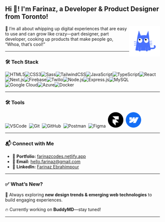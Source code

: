 ## Hi 👋! I'm Farinaz, a Developer & Product Designer from Toronto!  

<img align="right" height="100" width="100" src="./BuddyMD.gif" />

🚀 I’m all about whipping up digital experiences that are easy to use and can grow like crazy—part designer, part developer, cooking up products that make people go, “Whoa, that’s cool!”

---

### 🛠 Tech Stack  

<p align="left">
<img
  src="https://cdn.jsdelivr.net/gh/devicons/devicon/icons/html5/html5-original.svg"
  alt="HTML5"
  width="50"
/><img
  src="https://cdn.jsdelivr.net/gh/devicons/devicon/icons/css3/css3-original.svg"
  alt="CSS3"
  width="50"
/><img
  src="https://cdn.jsdelivr.net/gh/devicons/devicon/icons/sass/sass-original.svg"
  alt="Sass"
  width="50"
/><img
  src="https://cdn.jsdelivr.net/gh/devicons/devicon/icons/tailwindcss/tailwindcss-original.svg"
  alt="TailwindCSS"
  width="50"
/><img
  src="https://cdn.jsdelivr.net/gh/devicons/devicon/icons/javascript/javascript-original.svg"
  alt="JavaScript"
  width="50"
/><img
  src="https://cdn.jsdelivr.net/gh/devicons/devicon/icons/typescript/typescript-original.svg"
  alt="TypeScript"
  width="50"
/><img
  src="https://cdn.jsdelivr.net/gh/devicons/devicon/icons/react/react-original.svg"
  alt="React"
  width="50"
/><img
  src="https://cdn.jsdelivr.net/gh/devicons/devicon/icons/nextjs/nextjs-original.svg"
  alt="Next.js"
  width="50"
/><img
  src="https://cdn.jsdelivr.net/gh/devicons/devicon/icons/firebase/firebase-plain.svg"
  alt="Firebase"
  width="50"
/><img
  src="https://cdn.jsdelivr.net/npm/simple-icons@v7/icons/twilio.svg"
  alt="Twilio"
  width="50"
/><img
  src="https://cdn.jsdelivr.net/gh/devicons/devicon/icons/nodejs/nodejs-original.svg"
  alt="Node.js"
  width="50"
/><img
  src="https://cdn.jsdelivr.net/gh/devicons/devicon/icons/express/express-original.svg"
  alt="Express.js"
  width="50"
/><img
  src="https://cdn.jsdelivr.net/gh/devicons/devicon/icons/mysql/mysql-original.svg"
  alt="MySQL"
  width="50"
/><img
  src="https://cdn.jsdelivr.net/gh/devicons/devicon/icons/googlecloud/googlecloud-original.svg"
  alt="Google Cloud"
  width="50"
/><img
  src="https://cdn.jsdelivr.net/gh/devicons/devicon/icons/azure/azure-original.svg"
  alt="Azure"
  width="50"
/><img
  src="https://cdn.jsdelivr.net/gh/devicons/devicon/icons/docker/docker-original.svg"
  alt="Docker"
  width="50"
/>
</p>

---

### 🛠 Tools  

<p align="left">
  <img
    src="https://cdn.jsdelivr.net/gh/devicons/devicon/icons/vscode/vscode-original.svg"
    alt="VSCode"
    height="50"
    title="VSCode"
  />&nbsp;
  <img
    src="https://cdn.jsdelivr.net/gh/devicons/devicon/icons/git/git-original.svg"
    alt="Git"
    height="50"
    title="Git"
  />&nbsp;
  <img
    src="https://cdn.jsdelivr.net/gh/devicons/devicon/icons/github/github-original.svg"
    alt="GitHub"
    height="50"
    title="GitHub"
  />&nbsp;
  <img
    src="https://cdn.jsdelivr.net/gh/devicons/devicon/icons/postman/postman-original.svg"
    alt="Postman"
    height="50"
    title="Postman"
  />&nbsp;
  <img
    src="https://cdn.jsdelivr.net/gh/devicons/devicon/icons/figma/figma-original.svg"
    alt="Figma"
    height="50"
    title="Figma"
  />&nbsp;
  <img
    src="./framer_logo.png"
    alt="Framer"
    height="50"
    title="Framer"
  />&nbsp;
  <img
    src="./Webflow-Logo.svg"
    alt="Webflow"
    height="50"
    title="Webflow"
  />
</p>

---

### 📬 Connect with Me  

- 💼 **Portfolio:** [farinazcodes.netlify.app](https://farinazcodes.netlify.app)  
- 📧 **Email:** [hello.farinaz@gmail.com](mailto:hello.farinaz@gmail.com)
- 💬 **LinkedIn:** [Farinaz Ebrahimpour](https://www.linkedin.com/in/farinazebrahimpour/)


---

### ✅ What’s New?
📌 Always exploring **new design trends & emerging web technologies** to build engaging experiences.  

🔥 Currently working on **BuddyMD**—stay tuned!  

---



